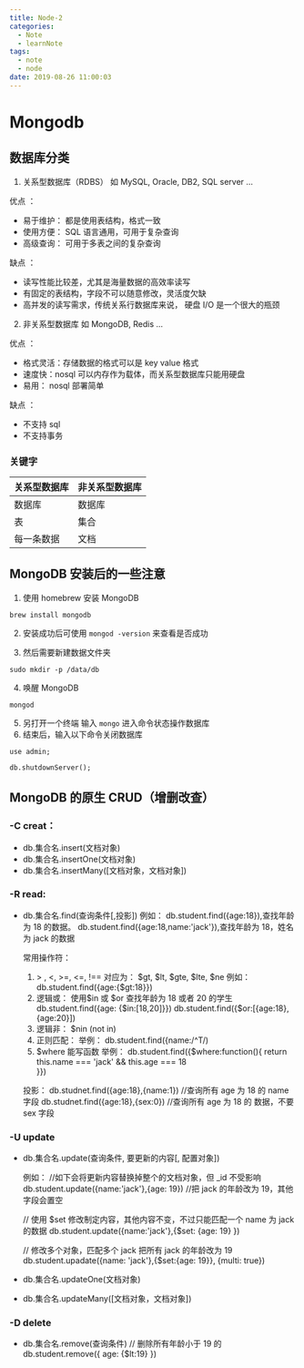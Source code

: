```yaml
---
title: Node-2
categories:
  - Note
  - learnNote
tags:
  - note
  - node
date: 2019-08-26 11:00:03
---
```


# Mongodb

## 数据库分类

1. 关系型数据库（RDBS）
   如 MySQL, Oracle, DB2, SQL server ...

优点 ：

- 易于维护： 都是使用表结构，格式一致
- 使用方便： SQL 语言通用，可用于复杂查询
- 高级查询： 可用于多表之间的复杂查询

缺点 ：

- 读写性能比较差，尤其是海量数据的高效率读写
- 有固定的表结构，字段不可以随意修改，灵活度欠缺
- 高并发的读写需求，传统关系行数据库来说， 硬盘 I/O 是一个很大的瓶颈

2. 非关系型数据库
   如 MongoDB, Redis ...

优点 ：

- 格式灵活：存储数据的格式可以是 key value 格式
- 速度快：nosql 可以内存作为载体，而关系型数据库只能用硬盘
- 易用： nosql 部署简单

缺点 ：

- 不支持 sql
- 不支持事务

### 关键字

| 关系型数据库 | 非关系型数据库 |
| ------------ | -------------- |
| 数据库       | 数据库         |
| 表           | 集合           |
| 每一条数据   | 文档           |

## MongoDB 安装后的一些注意

1. 使用 homebrew 安装 MongoDB

```
brew install mongodb
```

2. 安装成功后可使用 `mongod -version` 来查看是否成功

3. 然后需要新建数据文件夹

```
sudo mkdir -p /data/db
```

4. 唤醒 MongoDB

```
mongod
```

5. 另打开一个终端 输入 `mongo` 进入命令状态操作数据库
6. 结束后，输入以下命令关闭数据库

```
use admin;

db.shutdownServer();
```

## MongoDB 的原生 CRUD（增删改查）

### -C creat：

- db.集合名.insert(文档对象)
- db.集合名.insertOne(文档对象)
- db.集合名.insertMany([文档对象，文档对象])

### -R read:

- db.集合名.find(查询条件[,投影])
  例如： db.student.find({age:18}),查找年龄为 18 的数据。 db.student.find({age:18,name:'jack'}),查找年龄为 18，姓名为 jack 的数据

  常用操作符：

  1. \> , <, >=, <=, !== 对应为： \$gt, \$lt, \$gte, \$lte, \$ne
     例如：db.student.find({age:{\$gt:18}})
  2. 逻辑或： 使用\$in 或 \$or
     查找年龄为 18 或者 20 的学生
     db.student.find({age: {\$in:[18,20]}})
     db.student.find({\$or:[{age:18},{age:20}])
  3. 逻辑非： \$nin (not in)
  4. 正则匹配：
     举例： db.student.find({name:/^T/)
  5. \$where 能写函数
     举例：
     db.student.find({\$where:function(){
     return this.name === 'jack' && this.age === 18  
     }})

  投影：
  db.studnet.find({age:18},{name:1}) //查询所有 age 为 18 的 name 字段
  db.studnet.find({age:18},{sex:0}) //查询所有 age 为 18 的 数据，不要 sex 字段

### -U update

- db.集合名.update(查询条件, 要更新的内容[, 配置对象])

  例如：
  //如下会将更新内容替换掉整个的文档对象，但 \_id 不受影响
  db.student.update({name:'jack'},{age: 19}) //把 jack 的年龄改为 19，其他字段会置空

  // 使用 \$set 修改制定内容，其他内容不变，不过只能匹配一个 name 为 jack 的数据
  db.student.update({name:'jack'},{\$set: {age: 19} })

  // 修改多个对象，匹配多个 jack 把所有 jack 的年龄改为 19
  db.student.upadate({name: 'jack'},{\$set:{age: 19}}, {multi: true})

- db.集合名.updateOne(文档对象)
- db.集合名.updateMany([文档对象，文档对象])

### -D delete

- db.集合名.remove(查询条件)
  // 删除所有年龄小于 19 的
  db.student.remove({ age: {\$lt:19} })
